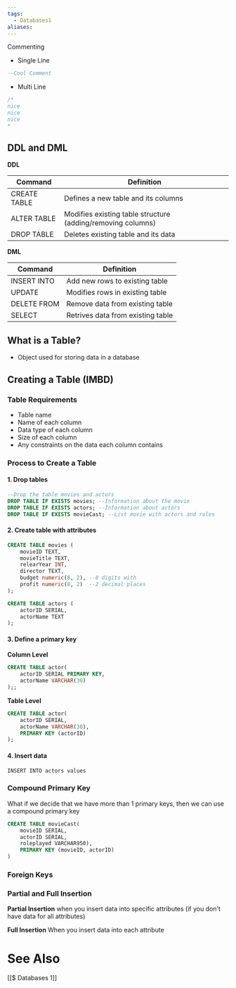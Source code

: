 ```yaml
---
tags:
  - Databases1
aliases:
---
```

Commenting
- Single Line
```SQL
--Cool Comment
```
- Multi Line
```SQL
/*
nice
nice
nice
*
```


## DDL and DML

**DDL**

| Command      | Definition                                                  |
| ------------ | ----------------------------------------------------------- |
| CREATE TABLE | Defines a new table and its columns                         |
| ALTER TABLE  | Modifies existing table structure (adding/removing columns) |
| DROP TABLE   | Deletes existing table and its data                         |
**DML**

| Command     | Definition                        |
| ----------- | --------------------------------- |
| INSERT INTO | Add new rows to existing table    |
| UPDATE      | Modifies rows in existing table   |
| DELETE FROM | Remove data from existing table   |
| SELECT      | Retrives data from existing table |

## What is a Table?
- Object used for storing data in a database

## Creating a Table (IMBD)
### Table Requirements
- Table name
- Name of each column
- Data type of each column
- Size of each column
- Any constraints on the data each column contains

### Process to Create a Table
#### 1. Drop tables
```sql
--Drop the table movies and actors
DROP TABLE IF EXISTS movies; --Information about the movie
DROP TABLE IF EXISTS actors; --Information about actors
DROP TABLE IF EXISTS movieCast; --List movie with actors and roles
```

#### 2. Create table with attributes
```sql
CREATE TABLE movies (
	movieID TEXT,
	movieTitle TEXT,
	relearYear INT,
	director TEXT,
	budget numeric(8, 2), --8 digits with 
	profit numeric(8, 2)  --2 decimal places
);

CREATE TABLE actors (
	actorID SERIAL,
	actorName TEXT
);
```

#### 3. Define a primary key
**Column Level**
```sql
CREATE TABLE actor(
	actorID SERIAL PRIMARY KEY,
	actorName VARCHAR(30)
);;
```

**Table Level**
```sql {4}
CREATE TABLE actor(
	actorID SERIAL,
	actorName VARCHAR(30),
	PRIMARY KEY (actorID)
);
```


#### 4. Insert data
```
INSERT INTO actors values
```

### Compound Primary Key
What if we decide that we have more than 1 primary keys, then we can use a compound primary key
```sql
CREATE TABLE movieCast(
	movieID SERIAL,
	actorID SERIAL,
	roleplayed VARCHAR950),
	PRIMARY KEY (movieID, actorID)
)
```

### Foreign Keys


### Partial and Full Insertion
**Partial Insertion**
when you insert data into specific attributes (if you don't have data for all attributes)

**Full Insertion**
When you insert data into each attribute


# See Also
[[$ Databases 1]]
